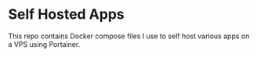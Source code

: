 # Self Hosted Apps

This repo contains Docker compose files I use to self host various apps on a VPS using Portainer.